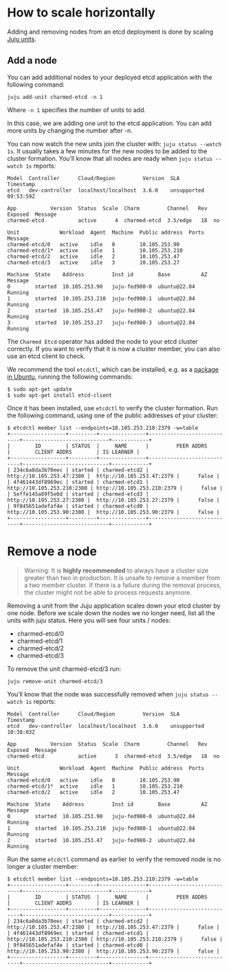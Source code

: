 # How to scale horizontally

Adding and removing nodes from an etcd deployment is done by scaling [Juju units](https://juju.is/docs/juju/unit). 
 
## Add a node
You can add additional nodes to your deployed etcd application with the following command:

`juju add-unit charmed-etcd -n 1`

Where `-n 1` specifies the number of units to add. 

In this case, we are adding one unit to the etcd application. You can add more units by changing the number after -n.

You can now watch the new units join the cluster with: `juju status --watch 1s`. 
It usually takes a few minutes for the new nodes to be added to the cluster formation. 
You’ll know that all nodes are ready when `juju status --watch 1s` reports:

```shell
Model  Controller      Cloud/Region         Version  SLA          Timestamp
etcd   dev-controller  localhost/localhost  3.6.0    unsupported  09:53:59Z

App           Version  Status  Scale  Charm         Channel   Rev  Exposed  Message
charmed-etcd           active      4  charmed-etcd  3.5/edge   18  no       

Unit             Workload  Agent  Machine  Public address  Ports  Message
charmed-etcd/0   active    idle   0        10.105.253.90          
charmed-etcd/1*  active    idle   1        10.105.253.210         
charmed-etcd/2   active    idle   2        10.105.253.47          
charmed-etcd/3   active    idle   3        10.105.253.27          

Machine  State    Address         Inst id        Base          AZ  Message
0        started  10.105.253.90   juju-fed980-0  ubuntu@22.04      Running
1        started  10.105.253.210  juju-fed980-1  ubuntu@22.04      Running
2        started  10.105.253.47   juju-fed980-2  ubuntu@22.04      Running
3        started  10.105.253.27   juju-fed980-3  ubuntu@22.04      Running
```

The `Charmed Etcd` operator has added the node to your etcd cluster correctly.
If you want to verify that it is now a cluster member, you can also use an etcd 
client to check.

We recommend the tool `etcdctl`, which can be installed, e.g. as a [package in 
Ubuntu](https://packages.ubuntu.com/search?keywords=etcd-client&searchon=names&suite=all&section=all), running the following commands:
```shell
$ sudo apt-get update
$ sudo apt-get install etcd-client
```

Once it has been installed, use `etcdctl` to verify the cluster formation. Run 
the following command, using one of the public addresses of your cluster:
```shell
$ etcdctl member list --endpoints=10.105.253.210:2379 -w=table
+------------------+---------+---------------+----------------------------+----------------------------+------------+
|        ID        | STATUS  |     NAME      |         PEER ADDRS         |        CLIENT ADDRS        | IS LEARNER |
+------------------+---------+---------------+----------------------------+----------------------------+------------+
| 234c6a8da3b70eec | started | charmed-etcd2 |  http://10.105.253.47:2380 |  http://10.105.253.47:2379 |      false |
| 4f461443df8969ec | started | charmed-etcd1 | http://10.105.253.210:2380 | http://10.105.253.210:2379 |      false |
| 5effe145a89f5e0d | started | charmed-etcd3 |  http://10.105.253.27:2380 |  http://10.105.253.27:2379 |      false |
| 9f845651adefaf4e | started | charmed-etcd0 |  http://10.105.253.90:2380 |  http://10.105.253.90:2379 |      false |
+------------------+---------+---------------+----------------------------+----------------------------+------------+
```

# Remove a node
> Warning: It is **highly recommended** to always have a cluster size greater 
> than two in production. It is unsafe to remove a member from a two member 
> cluster. If there is a failure during the removal process, the cluster might
> not be able to process requests anymore.

Removing a unit from the Juju application scales down your etcd cluster by one 
node. Before we scale down the nodes we no longer need, list all the units with 
juju status. Here you will see four units / nodes: 
- charmed-etcd/0
- charmed-etcd/1
- charmed-etcd/2
- charmed-etcd/3

To remove the unit charmed-etcd/3 run:

```shell
juju remove-unit charmed-etcd/3
```
You’ll know that the node was successfully removed when `juju status --watch 1s` reports:
```shell
Model  Controller      Cloud/Region         Version  SLA          Timestamp
etcd   dev-controller  localhost/localhost  3.6.0    unsupported  10:38:03Z

App           Version  Status  Scale  Charm         Channel   Rev  Exposed  Message
charmed-etcd           active      3  charmed-etcd  3.5/edge   18  no       

Unit             Workload  Agent  Machine  Public address  Ports  Message
charmed-etcd/0   active    idle   0        10.105.253.90          
charmed-etcd/1*  active    idle   1        10.105.253.210         
charmed-etcd/2   active    idle   2        10.105.253.47          

Machine  State    Address         Inst id        Base          AZ  Message
0        started  10.105.253.90   juju-fed980-0  ubuntu@22.04      Running
1        started  10.105.253.210  juju-fed980-1  ubuntu@22.04      Running
2        started  10.105.253.47   juju-fed980-2  ubuntu@22.04      Running
```

Run the same `etcdctl` command as earlier to verify the removed node is no longer a cluster member:
```shell
$ etcdctl member list --endpoints=10.105.253.210:2379 -w=table
+------------------+---------+---------------+----------------------------+----------------------------+------------+
|        ID        | STATUS  |     NAME      |         PEER ADDRS         |        CLIENT ADDRS        | IS LEARNER |
+------------------+---------+---------------+----------------------------+----------------------------+------------+
| 234c6a8da3b70eec | started | charmed-etcd2 |  http://10.105.253.47:2380 |  http://10.105.253.47:2379 |      false |
| 4f461443df8969ec | started | charmed-etcd1 | http://10.105.253.210:2380 | http://10.105.253.210:2379 |      false |
| 9f845651adefaf4e | started | charmed-etcd0 |  http://10.105.253.90:2380 |  http://10.105.253.90:2379 |      false |
+------------------+---------+---------------+----------------------------+----------------------------+------------+
```